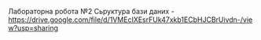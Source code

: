 Лабораторна робота №2
Сьруктура бази даних - https://drive.google.com/file/d/1VMEcIXEsrFUk47xkb1ECbHJCBrUivdn-/view?usp=sharing